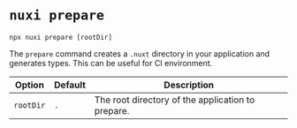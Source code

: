 # `nuxi prepare`

```{bash}
npx nuxi prepare [rootDir]
```

The `prepare` command creates a `.nuxt` directory in your application and generates types.
This can be useful for CI environment.

Option        | Default          | Description
-------------------------|-----------------|------------------
`rootDir` | `.` | The root directory of the application to prepare.
